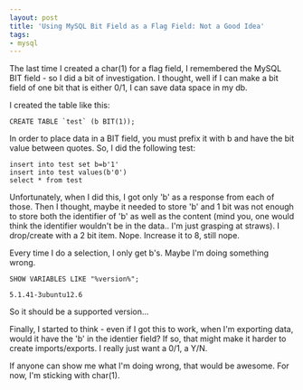 ```yaml
---
layout: post
title: 'Using MySQL Bit Field as a Flag Field: Not a Good Idea'
tags:
- mysql
---
```


The last time I created a char(1) for a flag field, I remembered the MySQL BIT field - so I did a bit of investigation.  I thought, well if I can make a bit field of one bit that is either 0/1, I can save data space in my db.

I created the table like this:
    
    CREATE TABLE `test` (b BIT(1));

In order to place data in a BIT field, you must prefix it with b and have the bit value between quotes.  So, I did the following test:
    
    insert into test set b=b'1'
    insert into test values(b'0')
    select * from test

Unfortunately, when I did this, I got only 'b' as a response from each of those.  Then I thought, maybe it needed to store 'b' and 1 bit was not enough to store both the identifier of 'b' as well as the content (mind you, one would think the identifier wouldn't be in the data.. I'm just grasping at straws). I drop/create with a 2 bit item.  Nope. Increase it to 8, still nope.

Every time I do a selection, I only get b's.  Maybe I'm doing something wrong.
    
    SHOW VARIABLES LIKE "%version%";
    
    5.1.41-3ubuntu12.6

So it should be a supported version...

Finally, I started to think - even if I got this to work, when I'm exporting data, would it have the 'b' in the identier field?  If so, that might make it harder to create imports/exports.  I really just want a 0/1,  a Y/N.  

If anyone can show me what I'm doing wrong, that would be awesome.  For now, I'm sticking with char(1).
